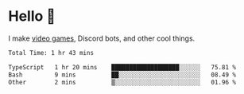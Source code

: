 <div align="left">
  <h1>Hello 👋</h1>

  <p>I make <a href="https://devbeef.com">video games</a>, Discord bots, and other cool things.</p>
</div>

<!--START_SECTION:waka-->

```txt
Total Time: 1 hr 43 mins

TypeScript   1 hr 20 mins    ███████████████████░░░░░░   75.81 %
Bash         9 mins          ██░░░░░░░░░░░░░░░░░░░░░░░   08.49 %
Other        2 mins          ▒░░░░░░░░░░░░░░░░░░░░░░░░   01.96 %
```

<!--END_SECTION:waka-->
